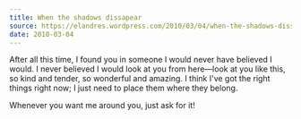 ```yaml
---
title: When the shadows dissapear
source: https://elandres.wordpress.com/2010/03/04/when-the-shadows-dissapear/
date: 2010-03-04
---
```


After all this time, I found you in someone I would never have believed I would. I never believed I would look at you from here—look at you like this, so kind and tender, so wonderful and amazing. I think I've got the right things right now; I just need to place them where they belong.

Whenever you want me around you, just ask for it!
